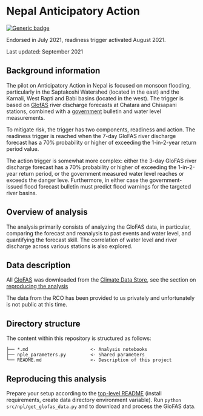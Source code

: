 # Nepal Anticipatory Action

[![Generic badge](https://img.shields.io/badge/STATUS-ENDORSED-%231EBFB3)](https://shields.io/)

Endorsed in July 2021, readiness trigger activated August 2021.

Last updated: September 2021

## Background information

The pilot on Anticipatory Action in Nepal is focused on monsoon flooding,
particularly in the Saptakoshi Watershed (located in the east)
and the Karnali, West Rapti and Babi basins (located in the west). 
The trigger is based on [GlofAS](https://www.globalfloods.eu/) 
river discharge forecasts at Chatara and Chisapani stations, combined with 
a [government](http://www.hydrology.gov.np/#/?_k=etlhwb) bulletin
and water level measurements. 

To mitigate risk, the trigger has two components, readiness and action.
The readiness trigger is reached when the 7-day GloFAS river discharge forecast
has a 70% probability or higher of exceeding the 1-in-2-year return period value.

The action trigger is somewhat more complex: either the 3-day GloFAS river 
discharge forecast has a 70% probability or higher of exceeding the 1-in-2-year
return period, or the government measured water level reaches or 
exceeds the danger leve. Furthermore, in either case the government-issued
flood forecast bulletin must predict flood warnings for the targeted 
river basins.

## Overview of analysis

The analysis primarily consists of analyzing the GloFAS data, in particular,
comparing the forecast and reanalysis to past events and water level,
and quantifying the forecast skill. The correlation of water level
and river discharge across various stations is also explored. 

## Data description

All [GloFAS](https://www.globalfloods.eu/) was downloaded from the
[Climate Data Store](https://cds.climate.copernicus.eu/#!/home),
see the section on [reproducing the analysis](#reproducing-this-analysis)

The data from the RCO has been provided to us privately and unfortunately is
not public at this time. 

## Directory structure 

The content within this repository is structured as follows: 
```
├── *.md                       <- Analysis notebooks
├── nple_parameters.py         <- Shared parameters
└── README.md                  <- Description of this project
```

## Reproducing this analysis 

Prepare your setup according to the 
[top-level README](https://github.com/OCHA-DAP/pa-anticipatory-action#getting-started)
(install requirements, create data directory environment variable).
Run `python src/npl/get_glofas_data.py` and to download and process the
GloFAS data. 
